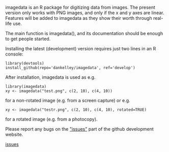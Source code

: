 imagedata is an R package for digitizing data from images.  The present version
only works with PNG images, and only if the x and y axes are linear.  Features
will be added to imagedata as they show their worth through real-life use.

The main function is imagedata(), and its documentation should be enough to get
people started.
    
Installing the latest (development) version requires just two lines in an R
console:


    library(devtools)
    install_github(repo='dankelley/imagedata', ref='develop')

After installation, imagedata is used as e.g.

    library(imagedata)
    xy <- imagedata("test.png", c(2, 10), c(4, 10))

for a non-rotated image (e.g. from a screen capture) or e.g.

    xy <- imagedata("testr.png", c(2, 10), c(4, 10), rotated=TRUE)

for a rotated image (e.g. from a photocopy).

Please report any bugs on the <a
href="https://github.com/dankelley/imagedata/issues">"issues"</a> part of the
github development website.



[issues](https://github.com/dankelley/imagedata/issues)
